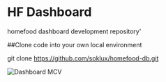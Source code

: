 # HF Dashboard
homefood dashboard development repository'

##Clone code into your own local environment

git clone https://github.com/soklux/homefood-db.git

![Dashboard MCV](https://drive.google.com/open?id=1CJJIr3jFr08udAC40NWvzNR3bMvBRd3k)
